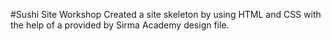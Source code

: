 #Sushi Site Workshop
Created a site skeleton by using HTML and CSS with the help of a provided by Sirma Academy design file.
